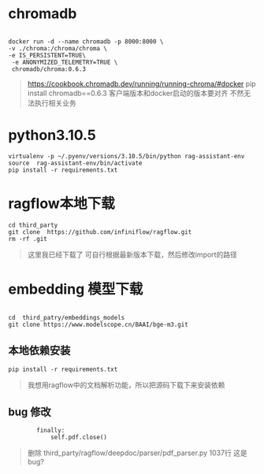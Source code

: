 # chromadb

```shell

docker run -d --name chromadb -p 8000:8000 \
-v ./chroma:/chroma/chroma \
-e IS_PERSISTENT=TRUE\
 -e ANONYMIZED_TELEMETRY=TRUE \
 chromadb/chroma:0.6.3
```

> https://cookbook.chromadb.dev/running/running-chroma/#docker
> pip install chromadb==0.6.3 客户端版本和docker启动的版本要对齐 不然无法执行相关业务

# python3.10.5

```shell
virtualenv -p ~/.pyenv/versions/3.10.5/bin/python rag-assistant-env
source  rag-assistant-env/bin/activate
pip install -r requirements.txt
```

# ragflow本地下载

```shell
cd third_party
git clone  https://github.com/infiniflow/ragflow.git
rm -rf .git

```

> 这里我已经下载了 可自行根据最新版本下载，然后修改import的路径

# embedding 模型下载

```shell

cd  third_patry/embeddings_models
git clone https://www.modelscope.cn/BAAI/bge-m3.git
```

## 本地依赖安装

```shell
pip install -r requirements.txt
```

> 我想用ragflow中的文档解析功能，所以把源码下载下来安装依赖

## bug 修改

```shell
        finally:
            self.pdf.close()
```

> 删除 third_party/ragflow/deepdoc/parser/pdf_parser.py 1037行 这是bug?